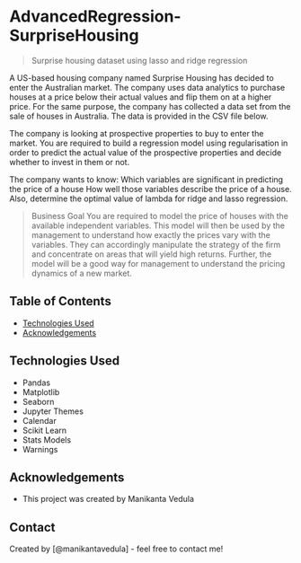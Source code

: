 # AdvancedRegression-SurpriseHousing

> Surprise housing dataset using lasso and ridge regression

A US-based housing company named Surprise Housing has decided to enter the Australian market. The company uses data analytics to purchase houses at a price below their actual values and flip them on at a higher price. For the same purpose, the company has collected a data set from the sale of houses in Australia. The data is provided in the CSV file below.

The company is looking at prospective properties to buy to enter the market. You are required to build a regression model using regularisation in order to predict the actual value of the prospective properties and decide whether to invest in them or not.

The company wants to know:
Which variables are significant in predicting the price of a house
How well those variables describe the price of a house.
Also, determine the optimal value of lambda for ridge and lasso regression.

> Business Goal
> You are required to model the price of houses with the available independent variables. This model will then be used by the management to understand how exactly the prices vary with the variables. They can accordingly manipulate the strategy of the firm and concentrate on areas that will yield high returns. Further, the model will be a good way for management to understand the pricing dynamics of a new market.

## Table of Contents

- [Technologies Used](#technologies-used)
- [Acknowledgements](#acknowledgements)

<!-- You can include any other section that is pertinent to your problem -->

<!-- You don't have to answer all the questions - just the ones relevant to your project. -->

## Technologies Used

- Pandas
- Matplotlib
- Seaborn
- Jupyter Themes
- Calendar
- Scikit Learn
- Stats Models
- Warnings

<!-- As the libraries versions keep on changing, it is recommended to mention the version of library used in this project -->

## Acknowledgements

- This project was created by Manikanta Vedula

## Contact

Created by [@manikantavedula] - feel free to contact me!

<!-- Optional -->
<!-- ## License -->
<!-- This project is open source and available under the [... License](). -->

<!-- You don't have to include all sections - just the one's relevant to your project -->
